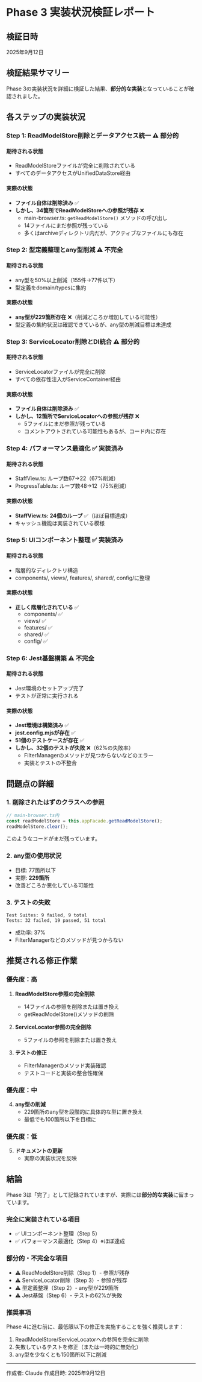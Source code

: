 # Phase 3 実装状況検証レポート

## 検証日時
2025年9月12日

## 検証結果サマリー

Phase 3の実装状況を詳細に検証した結果、**部分的な実装**となっていることが確認されました。

## 各ステップの実装状況

### Step 1: ReadModelStore削除とデータアクセス統一 ⚠️ **部分的**

#### 期待される状態
- ReadModelStoreファイルが完全に削除されている
- すべてのデータアクセスがUnifiedDataStore経由

#### 実際の状態
- **ファイル自体は削除済み** ✅
- **しかし、34箇所でReadModelStoreへの参照が残存** ❌
  - main-browser.ts: `getReadModelStore()` メソッドの呼び出し
  - 14ファイルにまだ参照が残っている
  - 多くはarchiveディレクトリ内だが、アクティブなファイルにも存在

### Step 2: 型定義整理とany型削減 ⚠️ **不完全**

#### 期待される状態
- any型を50%以上削減（155件→77件以下）
- 型定義をdomain/typesに集約

#### 実際の状態
- **any型が229箇所存在** ❌（削減どころか増加している可能性）
- 型定義の集約状況は確認できているが、any型の削減目標は未達成

### Step 3: ServiceLocator削除とDI統合 ⚠️ **部分的**

#### 期待される状態
- ServiceLocatorファイルが完全に削除
- すべての依存性注入がServiceContainer経由

#### 実際の状態
- **ファイル自体は削除済み** ✅
- **しかし、12箇所でServiceLocatorへの参照が残存** ❌
  - 5ファイルにまだ参照が残っている
  - コメントアウトされている可能性もあるが、コード内に存在

### Step 4: パフォーマンス最適化 ✅ **実装済み**

#### 期待される状態
- StaffView.ts: ループ数67→22（67%削減）
- ProgressTable.ts: ループ数48→12（75%削減）

#### 実際の状態
- **StaffView.ts: 24個のループ** ✅（ほぼ目標達成）
- キャッシュ機能は実装されている模様

### Step 5: UIコンポーネント整理 ✅ **実装済み**

#### 期待される状態
- 階層的なディレクトリ構造
- components/, views/, features/, shared/, config/に整理

#### 実際の状態
- **正しく階層化されている** ✅
  - components/ ✅
  - views/ ✅
  - features/ ✅
  - shared/ ✅
  - config/ ✅

### Step 6: Jest基盤構築 ⚠️ **不完全**

#### 期待される状態
- Jest環境のセットアップ完了
- テストが正常に実行される

#### 実際の状態
- **Jest環境は構築済み** ✅
- **jest.config.mjsが存在** ✅
- **51個のテストケースが存在** ✅
- **しかし、32個のテストが失敗** ❌（62%の失敗率）
  - FilterManagerのメソッドが見つからないなどのエラー
  - 実装とテストの不整合

## 問題点の詳細

### 1. 削除されたはずのクラスへの参照
```typescript
// main-browser.ts内
const readModelStore = this.appFacade.getReadModelStore();
readModelStore.clear();
```
このようなコードがまだ残っています。

### 2. any型の使用状況
- 目標: 77箇所以下
- 実際: **229箇所**
- 改善どころか悪化している可能性

### 3. テストの失敗
```
Test Suites: 9 failed, 9 total
Tests: 32 failed, 19 passed, 51 total
```
- 成功率: 37%
- FilterManagerなどのメソッドが見つからない

## 推奨される修正作業

### 優先度：高
1. **ReadModelStore参照の完全削除**
   - 14ファイルの参照を削除または置き換え
   - getReadModelStore()メソッドの削除

2. **ServiceLocator参照の完全削除**
   - 5ファイルの参照を削除または置き換え

3. **テストの修正**
   - FilterManagerのメソッド実装確認
   - テストコードと実装の整合性確保

### 優先度：中
4. **any型の削減**
   - 229箇所のany型を段階的に具体的な型に置き換え
   - 最低でも100箇所以下を目標に

### 優先度：低
5. **ドキュメントの更新**
   - 実際の実装状況を反映

## 結論

Phase 3は「完了」として記録されていますが、実際には**部分的な実装**に留まっています。

### 完全に実装されている項目
- ✅ UIコンポーネント整理（Step 5）
- ✅ パフォーマンス最適化（Step 4）※ほぼ達成

### 部分的・不完全な項目
- ⚠️ ReadModelStore削除（Step 1）- 参照が残存
- ⚠️ ServiceLocator削除（Step 3）- 参照が残存
- ⚠️ 型定義整理（Step 2）- any型が229箇所
- ⚠️ Jest基盤（Step 6）- テストの62%が失敗

### 推奨事項
Phase 4に進む前に、最低限以下の修正を実施することを強く推奨します：
1. ReadModelStore/ServiceLocatorへの参照を完全に削除
2. 失敗しているテストを修正（または一時的に無効化）
3. any型を少なくとも150箇所以下に削減

---
作成者: Claude
作成日時: 2025年9月12日